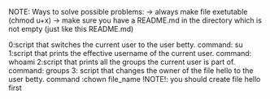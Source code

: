 NOTE: Ways to solve possible problems: 
   -> always make file exetutable (chmod u+x)
   -> make sure you have a README.md in the directory which is not empty (just like this README.md)

0:script that switches the current user to the user betty. command: su <username>
1:script that prints the effective username of the current user. command: whoami
2:script that prints all the groups the current user is part of. command: groups <username>
3: script that changes the owner of the file hello to the user betty. command :chown <username> file_name    !NOTE!: you should create file hello first

